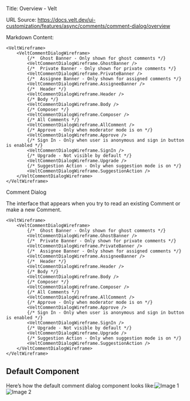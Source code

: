Title: Overview - Velt

URL Source: https://docs.velt.dev/ui-customization/features/async/comments/comment-dialog/overview

Markdown Content:
```
<VeltWireframe>
    <VeltCommentDialogWireframe>
        {/*  Ghost Banner - Only shown for ghost comments */}
        <VeltCommentDialogWireframe.GhostBanner />
        {/*  Private Banner - Only shown for private comments */}
        <VeltCommentDialogWireframe.PrivateBanner />
        {/*  Assignee Banner - Only shown for assigned comments */}
        <VeltCommentDialogWireframe.AssigneeBanner />
        {/*  Header */}
        <VeltCommentDialogWireframe.Header />
        {/* Body */}
        <VeltCommentDialogWireframe.Body />
        {/* Composer */}
        <VeltCommentDialogWireframe.Composer />
        {/* All Comments */}
        <VeltCommentDialogWireframe.AllComment />
        {/* Approve - Only when moderator mode is on */}
        <VeltCommentDialogWireframe.Approve />
        {/* Sign In - Only when user is anonymous and sign in button is enabled */}
        <VeltCommentDialogWireframe.SignIn />
        {/* Upgrade - Not visible by default */}
        <VeltCommentDialogWireframe.Upgrade />
        {/* Suggestion Action - Only when suggestion mode is on */}
        <VeltCommentDialogWireframe.SuggestionAction />
    </VeltCommentDialogWireframe>
</VeltWireframe>
```

Comment Dialog

The interface that appears when you try to read an existing Comment or make a new Comment.

```
<VeltWireframe>
    <VeltCommentDialogWireframe>
        {/*  Ghost Banner - Only shown for ghost comments */}
        <VeltCommentDialogWireframe.GhostBanner />
        {/*  Private Banner - Only shown for private comments */}
        <VeltCommentDialogWireframe.PrivateBanner />
        {/*  Assignee Banner - Only shown for assigned comments */}
        <VeltCommentDialogWireframe.AssigneeBanner />
        {/*  Header */}
        <VeltCommentDialogWireframe.Header />
        {/* Body */}
        <VeltCommentDialogWireframe.Body />
        {/* Composer */}
        <VeltCommentDialogWireframe.Composer />
        {/* All Comments */}
        <VeltCommentDialogWireframe.AllComment />
        {/* Approve - Only when moderator mode is on */}
        <VeltCommentDialogWireframe.Approve />
        {/* Sign In - Only when user is anonymous and sign in button is enabled */}
        <VeltCommentDialogWireframe.SignIn />
        {/* Upgrade - Not visible by default */}
        <VeltCommentDialogWireframe.Upgrade />
        {/* Suggestion Action - Only when suggestion mode is on */}
        <VeltCommentDialogWireframe.SuggestionAction />
    </VeltCommentDialogWireframe>
</VeltWireframe>
```

Default Component
-----------------

Here’s how the default comment dialog component looks like:![Image 1](https://mintlify.s3.us-west-1.amazonaws.com/velt/images/customization/velt-comment-dialog-1.png)![Image 2](https://mintlify.s3.us-west-1.amazonaws.com/velt/images/customization/velt-comment-dialog-2.png)

